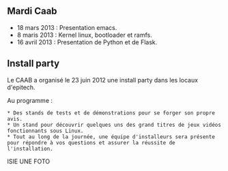## Mardi Caab

* 18 mars 2013 : Presentation emacs.
* 8 maris 2013 : Kernel linux, bootloader et ramfs.
* 16 avril 2013 : Presentation de Python et de Flask.

## Install party

Le CAAB a organisé le 23 juin 2012 une install party dans les locaux d'epitech.

Au programme :

    * Des stands de tests et de démonstrations pour se forger son propre avis.
    * Un stand pour découvrir quelques uns des grand titres de jeux vidéos fonctionnants sous Linux.
    * Tout au long de la journée, une équipe d'installeurs sera présente pour répondre à vos questions et assurer la réussite de l'installation.

ISIE UNE FOTO